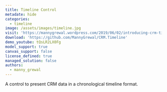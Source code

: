 ```yaml
---
title: Timeline Control
metadate: hide
categories:
  - timeline
image: /assets/images/timeline.jpg
visit: 'https://mannygrewal.wordpress.com/2019/06/02/introducing-crm-timeline-control/'
download: 'https://github.com/MannyGrewal/CRM.Timeline'
demo_youtube: tQsLR2LX0Fg
model_support: true
canvas_support: false
license_defined: true
managed_solution: false
authors:
  - manny_grewal
---
```


A control to present CRM data in a chronological timeline format.
